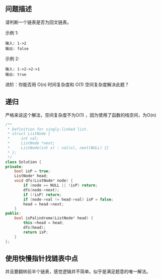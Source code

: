 ## 问题描述

请判断一个链表是否为回文链表。

示例 1:
```
输入: 1->2
输出: false
```
示例 2:
```
输入: 1->2->2->1
输出: true
```
进阶：你能否用 O(n) 时间复杂度和 O(1) 空间复杂度解决此题？

## 递归

严格来说这个解法，空间复杂度不为O(1) ，因为使用了函数的栈空间，为O(n)

```cpp
/**
 * Definition for singly-linked list.
 * struct ListNode {
 *     int val;
 *     ListNode *next;
 *     ListNode(int x) : val(x), next(NULL) {}
 * };
 */
class Solution {
private:
    bool isP = true;
    ListNode* head;
    void dfs(ListNode* node) {
        if (node == NULL || !isP) return;
        dfs(node->next);
        if (!isP) return;
        if (node->val != head->val) isP = false;
        head = head->next;
    }
public:
    bool isPalindrome(ListNode* head) {
        this->head = head;
        dfs(head);
        return isP;
    }
};
```

## 使用快慢指针找链表中点

并且要翻转前半个链表，感觉逻辑并不简单。似乎是满足题意的唯一解法。

